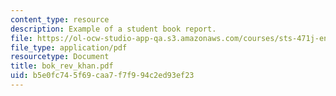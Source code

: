 ```yaml
---
content_type: resource
description: Example of a student book report.
file: https://ol-ocw-studio-app-qa.s3.amazonaws.com/courses/sts-471j-engineering-apollo-the-moon-project-as-a-complex-system-spring-2007/b5e0fc745f69caa7f7f994c2ed93ef23_bok_rev_khan.pdf
file_type: application/pdf
resourcetype: Document
title: bok_rev_khan.pdf
uid: b5e0fc74-5f69-caa7-f7f9-94c2ed93ef23
---
```

